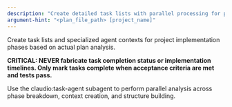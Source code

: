 ```yaml
---
description: "Create detailed task lists with parallel processing for phases and contexts"
argument-hint: "<plan_file_path> [project_name]"
---
```


Create task lists and specialized agent contexts for project implementation phases based on actual plan analysis.

**CRITICAL: NEVER fabricate task completion status or implementation timelines. Only mark tasks complete when acceptance criteria are met and tests pass.**

Use the claudio:task-agent subagent to perform parallel analysis across phase breakdown, context creation, and structure building.

